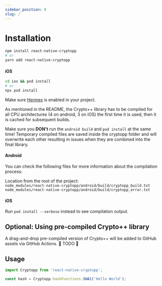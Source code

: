 ```yaml
---
sidebar_position: 0
slug: /
---
```


# Installation

```sh
npm install react-native-cryptopp
# or
yarn add react-native-cryptopp
```

#### iOS

```sh
cd ios && pod install
# or
npx pod install
```

Make sure [Hermes](https://reactnative.dev/docs/hermes) is enabled in your project.

As mentioned in the README, the Crypto++ library has to be compiled for all CPU architectures (4 on android, 3 on iOS) the first time it is used, then it is cached for subsequent builds.

Make sure you **DON't** run the `android build` and `pod install` at the same time! Temporary compiled files are saved inside the cryptopp folder and will overwrite each other resulting in issues when they are combined into the final library.

#### Android

You can check the following files for more information about the compilation process:

Location from the root of the project: <br/>
`node_modules/react-native-cryptopp/android/build/cryptopp_build.txt` <br/>
`node_modules/react-native-cryptopp/android/build/cryptopp_error.txt` <br/>

#### iOS

Run `pod install --verbose` instead to see compilation output.

## Optional: Using pre-compiled Crypto++ library

A drag-and-drop pre-compiled version of Crypto++ will be added to GitHub assets via GitHub Actions.
🚧 TODO 🚧

## Usage

```js
import Cryptopp from 'react-native-cryptopp';

const hash = Cryptopp.hashFunctions.SHA1('Hello World');
```
